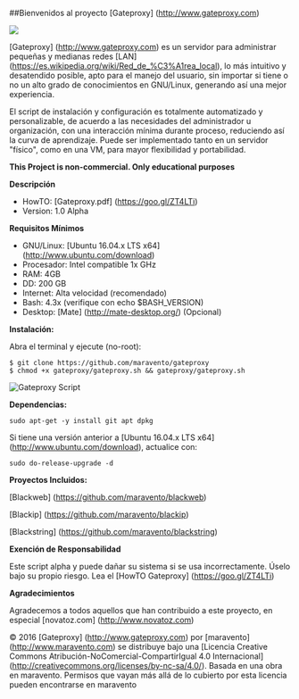 ##Bienvenidos al proyecto [Gateproxy] (http://www.gateproxy.com)

<a target="_blank" href=""><img src="https://img.shields.io/badge/Development-ALPHA-blue.svg"></a>

[Gateproxy] (http://www.gateproxy.com) es un servidor para administrar pequeñas y medianas redes [LAN] (https://es.wikipedia.org/wiki/Red_de_%C3%A1rea_local), lo más intuitivo y desatendido posible, apto para el manejo del usuario, sin importar si tiene o no un alto grado de conocimientos en GNU/Linux, generando así una mejor experiencia.

El script de instalación y configuración es totalmente automatizado y personalizable, de acuerdo a las necesidades del administrador u organización, con una interacción mínima durante proceso, reduciendo así la curva de aprendizaje. Puede ser implementado tanto en un servidor "físico", como en una VM, para mayor flexibilidad y portabilidad.

**This Project is non-commercial. Only educational purposes**

**Descripción**

- HowTO:        [Gateproxy.pdf] (https://goo.gl/ZT4LTi)
- Version:      1.0 Alpha

**Requisitos Mínimos**

- GNU/Linux:    [Ubuntu 16.04.x LTS x64] (http://www.ubuntu.com/download)
- Procesador:   Intel compatible 1x GHz
- RAM:          4GB
- DD:           200 GB
- Internet:     Alta velocidad (recomendado)
- Bash:         4.3x (verifique con echo $BASH_VERSION)
- Desktop:      [Mate] (http://mate-desktop.org/) (Opcional)

**Instalación:**

Abra el terminal y ejecute (no-root):
```
$ git clone https://github.com/maravento/gateproxy
$ chmod +x gateproxy/gateproxy.sh && gateproxy/gateproxy.sh
```
![Gateproxy Script](https://camo.githubusercontent.com/6630b94909b393dbed2a5c354191f75ebbd3e4d0/68747470733a2f2f366633616662313131343361626133616534653431363336656563303433626561383461393039662e676f6f676c6564726976652e636f6d2f686f73742f304230494f43322d476859385051324e3163315a7751566c6a623363)

**Dependencias:**
```
sudo apt-get -y install git apt dpkg
```

Si tiene una versión anterior a [Ubuntu 16.04.x LTS x64] (http://www.ubuntu.com/download), actualice con:
```
sudo do-release-upgrade -d
```

**Proyectos Incluidos:**

[Blackweb] (https://github.com/maravento/blackweb)

[Blackip] (https://github.com/maravento/blackip)

[Blackstring] (https://github.com/maravento/blackstring)

**Exención de Responsabilidad**

Este script alpha y puede dañar su sistema si se usa incorrectamente. Úselo bajo su propio riesgo. Lea el [HowTO Gateproxy] (https://goo.gl/ZT4LTi)

**Agradecimientos**

Agradecemos a todos aquellos que han contribuido a este proyecto, en especial [novatoz.com] (http://www.novatoz.com)

© 2016 [Gateproxy] (http://www.gateproxy.com) por [maravento] (http://www.maravento.com) se distribuye bajo una [Licencia Creative Commons Atribución-NoComercial-CompartirIgual 4.0 Internacional] (http://creativecommons.org/licenses/by-nc-sa/4.0/). Basada en una obra en maravento. Permisos que vayan más allá de lo cubierto por esta licencia pueden encontrarse en maravento
